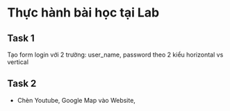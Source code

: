 # Thực hành bài học tại Lab

## Task 1

Tạo form login với 2 trường: user_name, password
theo 2 kiểu horizontal vs vertical


## Task 2

- Chèn Youtube, Google Map vào Website, 